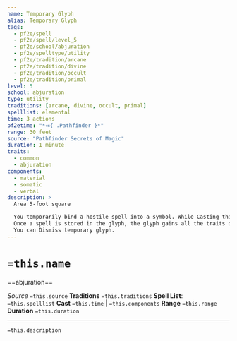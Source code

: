 ```yaml
---
name: Temporary Glyph
alias: Temporary Glyph
tags:
  - pf2e/spell
  - pf2e/spell/level_5
  - pf2e/school/abjuration
  - pf2e/spelltype/utility
  - pf2e/tradition/arcane
  - pf2e/tradition/divine
  - pf2e/tradition/occult
  - pf2e/tradition/primal
level: 5
school: abjuration
type: utility
traditions: [arcane, divine, occult, primal]
spelllist: elemental
time: 3 actions
pf2etime: "*⬽{ .Pathfinder }*"
range: 30 feet
source: "Pathfinder Secrets of Magic"
duration: 1 minute
traits:
  - common
  - abjuration
components:
  - material
  - somatic
  - verbal
description: >
  Area 5-foot square

  You temporarily bind a hostile spell into a symbol. While Casting this Spell, you also Cast a Spell of a lower spell level to store in the glyph. The stored spell must take 2 actions or fewer to Cast, have a hostile effect, and target one creature or have an area. Any creature that enters temporary glyph's area activates the glyph, releasing the harmful spell within. You can set a password for the glyph. Speaking it when entering the spell's area prevents the glyph from triggering. You can also set a more specific trigger to limit which types of creatures set off the glyph.
  Once a spell is stored in the glyph, the glyph gains all the traits of that spell. If the stored spell can target one or more creatures, it targets the creature that set off the glyph. If it has an area, that area is centered on the creature that set off the glyph. Temporary glyph's duration ends when the glyph is triggered. The glyph is a magical trap, using your spell DC for both the Perception check to notice it and the Thievery check to disable it; both checks require the creature attempting them to be trained in order to succeed.
  You can Dismiss temporary glyph.
---
```

# `=this.name`
==abjuration==

*Source* `=this.source`
**Traditions** `=this.traditions`
**Spell List**: `=this.spelllist`
**Cast** `=this.time` | `=this.components`
**Range** `=this.range`
**Duration** `=this.duration`

***
`=this.description`